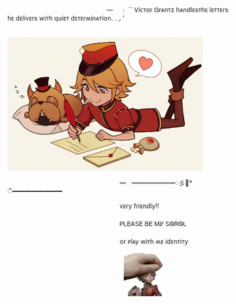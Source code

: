 
ㅤㅤㅤㅤㅤㅤㅤㅤㅤㅤㅤㅤㅤㅤㅤㅤ                  ﾠ—　 ﹕ `` Ꮩiᴄᴛᴏr Ꮐrᴀnᴛz hᴀndlᴇsᴛhᴇ lᴇᴛᴛᴇrs hᴇ dᴇlivᴇrs wiᴛh quiᴇᴛ dᴇᴛᴇrʍinᴀᴛiᴏn. . ◞ '

ㅤㅤㅤㅤㅤㅤㅤㅤㅤㅤㅤㅤㅤㅤㅤㅤㅤㅤㅤㅤ                      <img src="https://github.com/vehrchik/vehrchik/blob/main/tumblr_f0c2edf541c95237dd5ff6d1c3b04692_0ffce316_1280.gif"  height="300" center>

ㅤㅤㅤㅤㅤㅤㅤㅤㅤㅤㅤㅤㅤㅤㅤㅤㅤㅤ     ㅤ         ━ㅤ━━━━━━━◌彡💌* ੈ━━━━━━━━

ㅤㅤㅤㅤㅤㅤㅤㅤㅤㅤㅤㅤㅤㅤㅤㅤㅤㅤ     ㅤ        vᴇry friᴇndly!! 
ㅤㅤㅤㅤㅤㅤㅤㅤㅤㅤㅤㅤㅤㅤㅤㅤㅤㅤ     ㅤ        
ㅤㅤㅤㅤㅤㅤㅤㅤㅤㅤㅤㅤㅤㅤㅤㅤㅤㅤ     ㅤ        ᏢᏞᎬᎪᏚᎬ ᏴᎬ ᎷᎩ ᏚᏫᏒᏫᏞ 
ㅤㅤㅤㅤㅤㅤㅤㅤㅤㅤㅤㅤㅤㅤㅤㅤㅤㅤ     ㅤ        
ㅤㅤㅤㅤㅤㅤㅤㅤㅤㅤㅤㅤㅤㅤㅤㅤㅤㅤ     ㅤ        ᴏr ᴩlᴀy wiᴛh ʍᴇ idᴇnᴛiᴛy

ㅤㅤㅤㅤㅤㅤㅤㅤㅤㅤㅤㅤㅤㅤㅤㅤㅤㅤㅤㅤ                      <img src="https://github.com/vehrchik/vehrchik/blob/main/victor-grantz-idv%20(1).gif" height="100">

